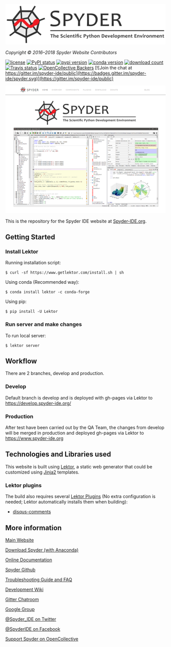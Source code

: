 ![Spyder Website — The Official Site of the Scientific Python Development Environment](./assets/static/images/spyder_readme_banner.png)

*Copyright © 2016–2018 Spyder Website Contributors*


[![license](https://img.shields.io/pypi/l/spyder.svg)](./LICENSE.txt)
[![PyPI status](https://img.shields.io/pypi/status/spyder.svg)](https://github.com/spyder-ide/spyder)
[![pypi version](https://img.shields.io/pypi/v/spyder.svg)](https://pypi.org/project/spyder)
[![conda version](https://img.shields.io/conda/vn/conda-forge/spyder.svg)](https://www.anaconda.com/download/)
[![download count](https://img.shields.io/conda/dn/conda-forge/spyder.svg)](https://www.anaconda.com/download/)
[![Travis status](https://travis-ci.org/spyder-ide/website-spyder.svg?branch=develop)](https://travis-ci.org/spyder-ide/website-spyder)
[![OpenCollective Backers](https://opencollective.com/spyder/backers/badge.svg?color=blue)](#backers)
[![Join the chat at https://gitter.im/spyder-ide/public](https://badges.gitter.im/spyder-ide/spyder.svg)](https://gitter.im/spyder-ide/public)


![Screenshot of the Spyder website homepage, showing a banner and screenshot](./assets/static/images/mainpage_screenshot.png)


This is the repository for the Spyder IDE website at [Spyder-IDE.org](https://www.spyder-ide.org/).



## Getting Started


### Install Lektor

Running installation script:

```
$ curl -sf https://www.getlektor.com/install.sh | sh
```

Using conda (Recommended way):

```
$ conda install lektor -c conda-forge
```

Using pip:

```
$ pip install -U Lektor
```


### Run server and make changes

To run local server:

```
$ lektor server
```



## Workflow

There are 2 branches, develop and production.


### Develop

Default branch is develop and is deployed with gh-pages via Lektor to https://develop.spyder-ide.org/


### Production

After test have been carried out by the QA Team, the changes from develop will be merged in production and deployed gh-pages via Lektor to https://www.spyder-ide.org



## Technologies and Libraries used

This website is built using [Lektor](https://www.getlektor.com/), a static web generator that could be customized using [Jinja2](http://jinja.pocoo.org/) templates.


### Lektor plugins

The build also requires several [Lektor Plugins](https://www.getlektor.com/docs/plugins/) (No extra configuration is needed; Lektor automatically installs them when building):

- [disqus-comments](https://github.com/lektor/lektor-disqus-comments)



## More information

[Main Website](https://www.spyder-ide.org/)

[Download Spyder (with Anaconda)](https://www.anaconda.com/download/)

[Online Documentation](https://docs.spyder-ide.org/)

[Spyder Github](https://github.com/spyder-ide/spyder)

[Troubleshooting Guide and FAQ](
https://github.com/spyder-ide/spyder/wiki/Troubleshooting-Guide-and-FAQ)

[Development Wiki](https://github.com/spyder-ide/spyder/wiki/Dev:-Index)

[Gitter Chatroom](https://gitter.im/spyder-ide/public)

[Google Group](https://groups.google.com/group/spyderlib)

[@Spyder_IDE on Twitter](https://twitter.com/spyder_ide)

[@SpyderIDE on Facebook](https://www.facebook.com/SpyderIDE/)

[Support Spyder on OpenCollective](https://opencollective.com/spyder/)
